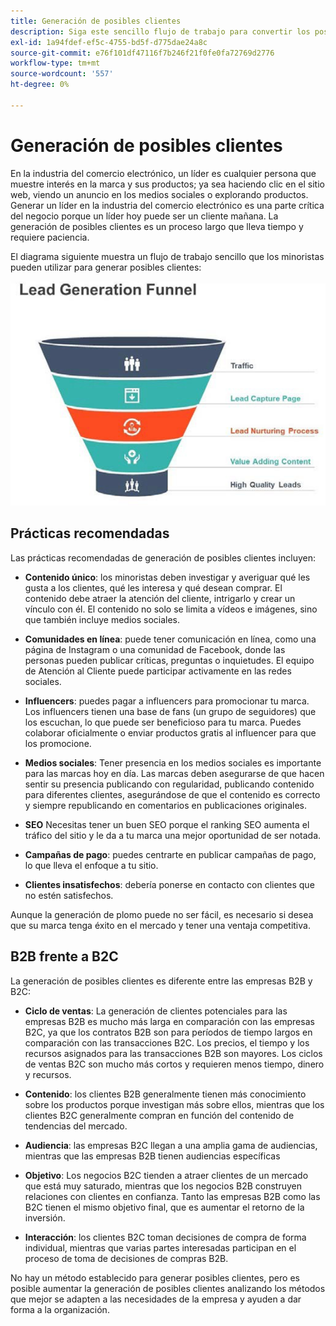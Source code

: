 ```yaml
---
title: Generación de posibles clientes
description: Siga este sencillo flujo de trabajo para convertir los posibles clientes de comercio electrónico en transacciones.
exl-id: 1a94fdef-ef5c-4755-bd5f-d775dae24a8c
source-git-commit: e76f101df47116f7b246f21f0fe0fa72769d2776
workflow-type: tm+mt
source-wordcount: '557'
ht-degree: 0%

---
```


# Generación de posibles clientes

En la industria del comercio electrónico, un líder es cualquier persona que muestre interés en la marca y sus productos; ya sea haciendo clic en el sitio web, viendo un anuncio en los medios sociales o explorando productos. Generar un líder en la industria del comercio electrónico es una parte crítica del negocio porque un líder hoy puede ser un cliente mañana. La generación de posibles clientes es un proceso largo que lleva tiempo y requiere paciencia.

El diagrama siguiente muestra un flujo de trabajo sencillo que los minoristas pueden utilizar para generar posibles clientes:

![Diagrama del canal de generación de clientes potenciales](../../assets/playbooks/lead-generation-funnel.png)

## Prácticas recomendadas

Las prácticas recomendadas de generación de posibles clientes incluyen:

- **Contenido único**: los minoristas deben investigar y averiguar qué les gusta a los clientes, qué les interesa y qué desean comprar. El contenido debe atraer la atención del cliente, intrigarlo y crear un vínculo con él. El contenido no solo se limita a vídeos e imágenes, sino que también incluye medios sociales.

- **Comunidades en línea**: puede tener comunicación en línea, como una página de Instagram o una comunidad de Facebook, donde las personas pueden publicar críticas, preguntas o inquietudes. El equipo de Atención al Cliente puede participar activamente en las redes sociales.

- **Influencers**: puedes pagar a influencers para promocionar tu marca. Los influencers tienen una base de fans (un grupo de seguidores) que los escuchan, lo que puede ser beneficioso para tu marca. Puedes colaborar oficialmente o enviar productos gratis al influencer para que los promocione.

- **Medios sociales**: Tener presencia en los medios sociales es importante para las marcas hoy en día. Las marcas deben asegurarse de que hacen sentir su presencia publicando con regularidad, publicando contenido para diferentes clientes, asegurándose de que el contenido es correcto y siempre republicando en comentarios en publicaciones originales.

- **SEO** Necesitas tener un buen SEO porque el ranking SEO aumenta el tráfico del sitio y le da a tu marca una mejor oportunidad de ser notada.

- **Campañas de pago**: puedes centrarte en publicar campañas de pago, lo que lleva el enfoque a tu sitio.

- **Clientes insatisfechos**: debería ponerse en contacto con clientes que no estén satisfechos.

Aunque la generación de plomo puede no ser fácil, es necesario si desea que su marca tenga éxito en el mercado y tener una ventaja competitiva.

## B2B frente a B2C

La generación de posibles clientes es diferente entre las empresas B2B y B2C:

- **Ciclo de ventas**: La generación de clientes potenciales para las empresas B2B es mucho más larga en comparación con las empresas B2C, ya que los contratos B2B son para períodos de tiempo largos en comparación con las transacciones B2C. Los precios, el tiempo y los recursos asignados para las transacciones B2B son mayores. Los ciclos de ventas B2C son mucho más cortos y requieren menos tiempo, dinero y recursos.

- **Contenido**: los clientes B2B generalmente tienen más conocimiento sobre los productos porque investigan más sobre ellos, mientras que los clientes B2C generalmente compran en función del contenido de tendencias del mercado.

- **Audiencia**: las empresas B2C llegan a una amplia gama de audiencias, mientras que las empresas B2B tienen audiencias específicas

- **Objetivo**: Los negocios B2C tienden a atraer clientes de un mercado que está muy saturado, mientras que los negocios B2B construyen relaciones con clientes en confianza. Tanto las empresas B2B como las B2C tienen el mismo objetivo final, que es aumentar el retorno de la inversión.

- **Interacción**: los clientes B2C toman decisiones de compra de forma individual, mientras que varias partes interesadas participan en el proceso de toma de decisiones de compras B2B.

No hay un método establecido para generar posibles clientes, pero es posible aumentar la generación de posibles clientes analizando los métodos que mejor se adapten a las necesidades de la empresa y ayuden a dar forma a la organización.
